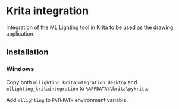 # Krita integration

Integration of the ML Lighting tool in Krita to be used as the drawing application.


## Installation


### Windows

Copy both `mllighting_kritaintegration.desktop` and `mllighting_kritaintegration` to `%APPDATA%\krita\pykrita`.

Add `mllighting` to `PATHPATH` environment variable.

